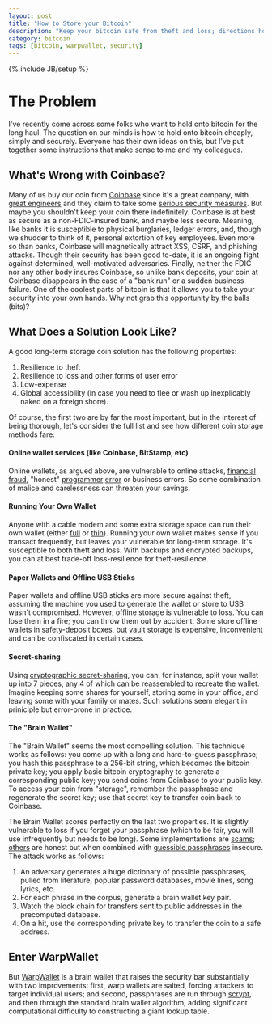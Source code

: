 ```yaml
---
layout: post
title: "How to Store your Bitcoin"
description: "Keep your bitcoin safe from theft and loss; directions how"
category: bitcoin
tags: [bitcoin, warpwallet, security]
---
```

{% include JB/setup %}

# The Problem

I've recently come across some folks who want to hold onto bitcoin for the long haul.  The question on our
minds is how to hold onto bitcoin cheaply, simply and securely.  Everyone has their own ideas on this, but I've
put together some instructions that make sense to me and my colleagues.

## What's Wrong with Coinbase?

Many of us buy our coin from [Coinbase](https://coinbase.com) since it's a
great company, with [great engineers](http://www.craighammell.com/) and they
claim to take some [serious security measures](https://coinbase.com/security).
But maybe you shouldn't keep your coin there indefinitely. Coinbase is
at best as secure as a non-FDIC-insured bank, and maybe less secure.  Meaning,
like banks it is susceptible to physical burglaries, ledger errors, and,
though we shudder to think of it, personal extortion of key employees. Even
more so than banks, Coinbase will magnetically attract XSS, CSRF, and phishing
attacks. Though their security has been good to-date, it is an ongoing fight
against determined, well-motivated adversaries. Finally, neither the FDIC nor
any other body insures Coinbase, so unlike bank deposits, your coin at
Coinbase disappears in the case of a "bank run" or a sudden business failure.
One of the coolest parts of bitcoin is that it allows you to take your
security into your own hands.  Why not grab this opportunity by the balls
(bits)?

## What Does a Solution Look Like?

A good long-term storage coin solution has the following properties:

1. Resilience to theft
1. Resilience to loss and other forms of user error
1. Low-expense
1. Global accessibility (in case you need to flee or wash up inexplicably naked
on a foreign shore).

Of course, the first two are by far the most important, but in the interest of being
thorough, let's consider the full list and see how different coin storage methods fare:

#### Online wallet services (like Coinbase, BitStamp, etc)

Online wallets, as argued above, are vulnerable to online attacks, 
[financial fraud](http://www.zerohedge.com/news/2013-07-23/texan-charged-bitcoin-denominated-ponzi-scheme),
"honest" [programmer](http://arstechnica.com/business/2013/04/bitfloor-number-four-bitcoin-based-exchange-shuts-down-for-good/) 
[error](https://bitcointalk.org/index.php?topic=83794.0#post_bitomatpl_loss)
or business errors.  So some combination of malice and carelessness can threaten your savings.

#### Running Your Own Wallet 

Anyone with a cable modem and some extra storage space can run their own
wallet (either [full](http://bitcoin.org/en/download) or
[thin](https://electrum.org/)). Running your own wallet makes sense if you
transact frequently, but leaves your vulnerable for long-term storage.
It's susceptible to both theft and loss.  With backups and encrypted backups,
you can at best trade-off loss-resilience for theft-resilience.

#### Paper Wallets and Offline USB Sticks

Paper wallets and offline USB sticks are more secure against theft, assuming
the machine you used to generate the wallet or store to USB wasn't
compromised.  However, offline storage is vulnerable to loss.  You can lose
them in a fire; you can throw them out by accident. Some store offline wallets
in safety-deposit boxes, but vault storage is expensive, inconvenient and can
be confiscated in certain cases.

#### Secret-sharing

Using [cryptographic secret-sharing](http://en.wikipedia.org/wiki/Shamir's_Secret_Sharing), you
can, for instance, split your wallet up into 7 pieces, any 4 of which can be reassembled to
recreate the wallet.  Imagine keeping some shares for yourself, storing some in your office, and
leaving some with your family or mates.  Such solutions seem elegant in priniciple but 
error-prone in practice. 

#### The "Brain Wallet"

The "Brain Wallet" seems the most compelling solution.  This technique works as follows:
you come up with a long and hard-to-guess passphrase; you hash this passphrase to a 256-bit
string, which becomes the bitcoin private key; you apply basic bitcoin cryptography to generate
a corresponding public key; you send coins from Coinbase to your public key.  To access
your coin from "storage", remember the passphrase and regenerate the secret key; use that
secret key to transfer coin back to Coinbase. 

The Brain Wallet scores perfectly on the last two properties.  It is slightly vulnerable to loss
if you forget your passphrase (which to be fair, you will use infrequently but needs to be 
long).  Some implementations are [scams](http://www.reddit.com/r/Bitcoin/comments/1c13ld/i_invested_all_of_my_bitcoin_to_a_brain_wallet/);
[others](https://www.bitaddress.org) are honest but when combined with [guessible passphrases](http://www.reddit.com/r/Bitcoin/comments/1ptuf3/)
insecure.  The attack works as follows:

1. An adversary generates a huge dictionary of possible passphrases, pulled from literature, popular password
databases, movie lines, song lyrics, etc.
1. For each phrase in the corpus, generate a brain wallet key pair.
1. Watch the block chain for transfers sent to public addresses in the precomputed database.
1. On a hit, use the corresponding private key to transfer the coin to a safe address.

## Enter WarpWallet

But [WarpWallet](https://keybase.io/warp) is a brain wallet  that raises the
security bar substantially with two improvements: first, warp wallets are
salted, forcing attackers to target individual users; and second, passphrases
are run through [scrypt](http://www.tarsnap.com/scrypt.html), and then
through the standard brain wallet algorithm, adding significant computational
difficulty to constructing a giant lookup table.




